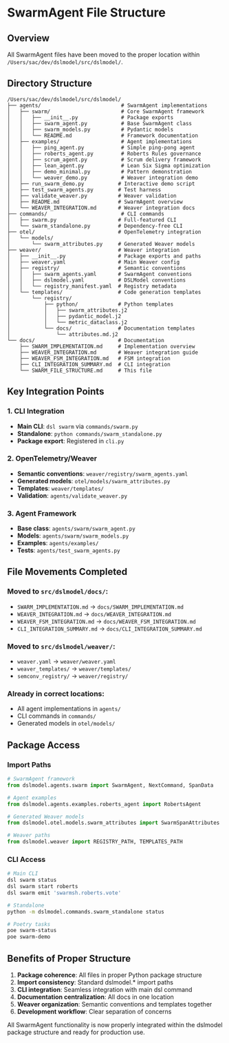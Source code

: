 # SwarmAgent File Structure

## Overview

All SwarmAgent files have been moved to the proper location within `/Users/sac/dev/dslmodel/src/dslmodel/`.

## Directory Structure

```
/Users/sac/dev/dslmodel/src/dslmodel/
├── agents/                          # SwarmAgent implementations
│   ├── swarm/                       # Core SwarmAgent framework
│   │   ├── __init__.py              # Package exports
│   │   ├── swarm_agent.py           # Base SwarmAgent class
│   │   ├── swarm_models.py          # Pydantic models
│   │   └── README.md                # Framework documentation
│   ├── examples/                    # Agent implementations
│   │   ├── ping_agent.py            # Simple ping-pong agent
│   │   ├── roberts_agent.py         # Roberts Rules governance
│   │   ├── scrum_agent.py           # Scrum delivery framework
│   │   ├── lean_agent.py            # Lean Six Sigma optimization
│   │   ├── demo_minimal.py          # Pattern demonstration
│   │   └── weaver_demo.py           # Weaver integration demo
│   ├── run_swarm_demo.py           # Interactive demo script
│   ├── test_swarm_agents.py        # Test harness
│   ├── validate_weaver.py          # Weaver validation
│   ├── README.md                   # SwarmAgent overview
│   └── WEAVER_INTEGRATION.md       # Weaver integration docs
├── commands/                        # CLI commands
│   ├── swarm.py                    # Full-featured CLI
│   └── swarm_standalone.py         # Dependency-free CLI
├── otel/                           # OpenTelemetry integration
│   └── models/
│       └── swarm_attributes.py     # Generated Weaver models
├── weaver/                         # Weaver integration
│   ├── __init__.py                 # Package exports and paths
│   ├── weaver.yaml                 # Main Weaver config
│   ├── registry/                   # Semantic conventions
│   │   ├── swarm_agents.yaml       # SwarmAgent conventions
│   │   ├── dslmodel.yaml           # DSLModel conventions
│   │   └── registry_manifest.yaml  # Registry metadata
│   └── templates/                  # Code generation templates
│       └── registry/
│           ├── python/             # Python templates
│           │   ├── swarm_attributes.j2
│           │   ├── pydantic_model.j2
│           │   └── metric_dataclass.j2
│           └── docs/               # Documentation templates
│               └── attributes.md.j2
└── docs/                           # Documentation
    ├── SWARM_IMPLEMENTATION.md     # Implementation overview
    ├── WEAVER_INTEGRATION.md       # Weaver integration guide
    ├── WEAVER_FSM_INTEGRATION.md   # FSM integration
    ├── CLI_INTEGRATION_SUMMARY.md  # CLI integration
    └── SWARM_FILE_STRUCTURE.md     # This file
```

## Key Integration Points

### 1. CLI Integration
- **Main CLI**: `dsl swarm` via `commands/swarm.py`
- **Standalone**: `python commands/swarm_standalone.py`
- **Package export**: Registered in `cli.py`

### 2. OpenTelemetry/Weaver
- **Semantic conventions**: `weaver/registry/swarm_agents.yaml`
- **Generated models**: `otel/models/swarm_attributes.py`
- **Templates**: `weaver/templates/`
- **Validation**: `agents/validate_weaver.py`

### 3. Agent Framework
- **Base class**: `agents/swarm/swarm_agent.py`
- **Models**: `agents/swarm/swarm_models.py`
- **Examples**: `agents/examples/`
- **Tests**: `agents/test_swarm_agents.py`

## File Movements Completed

### Moved to `src/dslmodel/docs/`:
- `SWARM_IMPLEMENTATION.md` → `docs/SWARM_IMPLEMENTATION.md`
- `WEAVER_INTEGRATION.md` → `docs/WEAVER_INTEGRATION.md`
- `WEAVER_FSM_INTEGRATION.md` → `docs/WEAVER_FSM_INTEGRATION.md`
- `CLI_INTEGRATION_SUMMARY.md` → `docs/CLI_INTEGRATION_SUMMARY.md`

### Moved to `src/dslmodel/weaver/`:
- `weaver.yaml` → `weaver/weaver.yaml`
- `weaver_templates/` → `weaver/templates/`
- `semconv_registry/` → `weaver/registry/`

### Already in correct locations:
- All agent implementations in `agents/`
- CLI commands in `commands/`
- Generated models in `otel/models/`

## Package Access

### Import Paths
```python
# SwarmAgent framework
from dslmodel.agents.swarm import SwarmAgent, NextCommand, SpanData

# Agent examples
from dslmodel.agents.examples.roberts_agent import RobertsAgent

# Generated Weaver models
from dslmodel.otel.models.swarm_attributes import SwarmSpanAttributes

# Weaver paths
from dslmodel.weaver import REGISTRY_PATH, TEMPLATES_PATH
```

### CLI Access
```bash
# Main CLI
dsl swarm status
dsl swarm start roberts
dsl swarm emit 'swarmsh.roberts.vote'

# Standalone
python -m dslmodel.commands.swarm_standalone status

# Poetry tasks
poe swarm-status
poe swarm-demo
```

## Benefits of Proper Structure

1. **Package coherence**: All files in proper Python package structure
2. **Import consistency**: Standard dslmodel.* import paths
3. **CLI integration**: Seamless integration with main dsl command
4. **Documentation centralization**: All docs in one location
5. **Weaver organization**: Semantic conventions and templates together
6. **Development workflow**: Clear separation of concerns

All SwarmAgent functionality is now properly integrated within the dslmodel package structure and ready for production use.